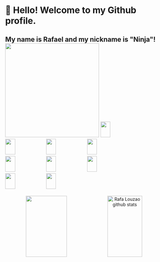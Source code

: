 
# 👋 Hello! Welcome to my Github profile. 
## My name is Rafael and my nickname is "Ninja"! <div ><img loading="lazy" height="300em" src="https://i.imgur.com/u07FniD.png"/> <img width="25%" height="50px" src="https://cdn.jsdelivr.net/gh/devicons/devicon/icons/photoshop/photoshop-plain.svg" /> <img width="25%" height="50px" src="https://cdn.jsdelivr.net/gh/devicons/devicon/icons/illustrator/illustrator-plain.svg" /> <img width="25%" height="50px" src="https://cdn.jsdelivr.net/gh/devicons/devicon/icons/unity/unity-original.svg" /> <img width="25%" height="50px" src="https://cdn.jsdelivr.net/gh/devicons/devicon/icons/unrealengine/unrealengine-original.svg" /> <img width="25%" height="50px" src="https://cdn.jsdelivr.net/gh/devicons/devicon/icons/maya/maya-original-wordmark.svg" /> <img width="25%" height="50px" src="https://cdn.jsdelivr.net/gh/devicons/devicon/icons/blender/blender-original.svg" /> <img width="25%" height="50px" src="https://cdn.jsdelivr.net/gh/devicons/devicon/icons/cplusplus/cplusplus-original.svg" /> <img width="25%" height="50px" src="https://cdn.jsdelivr.net/gh/devicons/devicon/icons/javascript/javascript-original.svg" /> <img width="25%" height="50px" src="https://cdn.jsdelivr.net/gh/devicons/devicon/icons/python/python-original.svg" />







</div>   
 



<div align="center">  
  <img width="51%" height="195px" src="https://github-readme-stats.vercel.app/api/top-langs/?username=rafalouzao&layout=compact&hide_border=true&title_color=FF00FF&text_color=FFFFFF&bg_color=0d1117" />
  <img width="47%" height="195px" src="https://github-readme-stats.vercel.app/api?username=rafalouzao&show_icons=true&count_private=true&hide_border=true&title_color=FF00FF&icon_color=66CDAA&text_color=FFFFFF&bg_color=0d1117" alt="Rafa Louzao github stats" /> 
  
          
</div>



<!--
Insta:
<div align= "right"> <a href="https://instagram.com/rafalouzao" target="_blank"><img src="https://img.shields.io/badge/-Instagram-%23E4405F?style=for-the-badge&logo=instagram&logoColor=white"</a></div>

**rafalouzao/rafalouzao** is a ✨ _special_ ✨ repository because its `README.md` (this file) appears on your GitHub profile.

Here are some ideas to get you started:

- 🔭 I’m currently working on ...
- 🌱 I’m currently learning ...
- 👯 I’m looking to collaborate on ...
- 🤔 I’m looking for help with ...
- 💬 Ask me about ...
- 📫 How to reach me: ...
- 😄 Pronouns: ...
- ⚡ Fun fact: ...
-->
